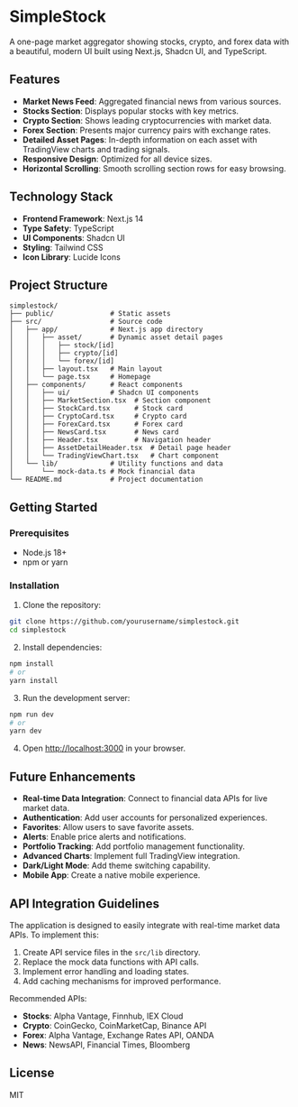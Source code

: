 # SimpleStock

A one-page market aggregator showing stocks, crypto, and forex data with a beautiful, modern UI built using Next.js, Shadcn UI, and TypeScript.

## Features

- **Market News Feed**: Aggregated financial news from various sources.
- **Stocks Section**: Displays popular stocks with key metrics.
- **Crypto Section**: Shows leading cryptocurrencies with market data.
- **Forex Section**: Presents major currency pairs with exchange rates.
- **Detailed Asset Pages**: In-depth information on each asset with TradingView charts and trading signals.
- **Responsive Design**: Optimized for all device sizes.
- **Horizontal Scrolling**: Smooth scrolling section rows for easy browsing.

## Technology Stack

- **Frontend Framework**: Next.js 14
- **Type Safety**: TypeScript
- **UI Components**: Shadcn UI
- **Styling**: Tailwind CSS
- **Icon Library**: Lucide Icons

## Project Structure

```
simplestock/
├── public/              # Static assets
├── src/                 # Source code
│   ├── app/             # Next.js app directory 
│   │   ├── asset/       # Dynamic asset detail pages
│   │   │   ├── stock/[id]  
│   │   │   ├── crypto/[id]
│   │   │   └── forex/[id]
│   │   ├── layout.tsx   # Main layout
│   │   └── page.tsx     # Homepage
│   ├── components/      # React components
│   │   ├── ui/          # Shadcn UI components 
│   │   ├── MarketSection.tsx  # Section component
│   │   ├── StockCard.tsx      # Stock card
│   │   ├── CryptoCard.tsx     # Crypto card
│   │   ├── ForexCard.tsx      # Forex card
│   │   ├── NewsCard.tsx       # News card
│   │   ├── Header.tsx         # Navigation header
│   │   ├── AssetDetailHeader.tsx  # Detail page header
│   │   └── TradingViewChart.tsx   # Chart component
│   └── lib/             # Utility functions and data
│       └── mock-data.ts # Mock financial data
└── README.md            # Project documentation
```

## Getting Started

### Prerequisites

- Node.js 18+ 
- npm or yarn

### Installation

1. Clone the repository:
```bash
git clone https://github.com/yourusername/simplestock.git
cd simplestock
```

2. Install dependencies:
```bash
npm install
# or
yarn install
```

3. Run the development server:
```bash
npm run dev
# or
yarn dev
```

4. Open [http://localhost:3000](http://localhost:3000) in your browser.

## Future Enhancements

- **Real-time Data Integration**: Connect to financial data APIs for live market data.
- **Authentication**: Add user accounts for personalized experiences.
- **Favorites**: Allow users to save favorite assets.
- **Alerts**: Enable price alerts and notifications.
- **Portfolio Tracking**: Add portfolio management functionality.
- **Advanced Charts**: Implement full TradingView integration.
- **Dark/Light Mode**: Add theme switching capability.
- **Mobile App**: Create a native mobile experience.

## API Integration Guidelines

The application is designed to easily integrate with real-time market data APIs. To implement this:

1. Create API service files in the `src/lib` directory.
2. Replace the mock data functions with API calls.
3. Implement error handling and loading states.
4. Add caching mechanisms for improved performance.

Recommended APIs:
- **Stocks**: Alpha Vantage, Finnhub, IEX Cloud
- **Crypto**: CoinGecko, CoinMarketCap, Binance API
- **Forex**: Alpha Vantage, Exchange Rates API, OANDA
- **News**: NewsAPI, Financial Times, Bloomberg

## License

MIT
